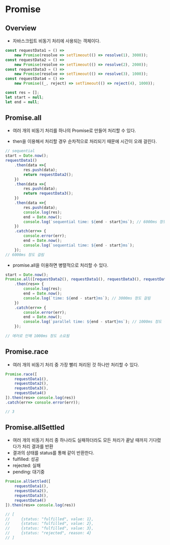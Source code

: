# Promise

## Overview
- 자바스크립트 비동기 처리에 사용되는 객체이다.

```Javascript
const requestData1 = () => 
    new Promise(resolve => setTimeout(() => resolve(1), 3000));
const requestData2 = () => 
    new Promise(resolve => setTimeout(() => resolve(2), 2000));
const requestData3 = () => 
    new Promise(resolve => setTimeout(() => resolve(3), 1000));
const requestData4 = () => 
    new Promise((_, reject) => setTimeout(() => reject(4), 1000));

const res = [];
let start = null;
let end = null;
```
## Promise.all
- 여러 개의 비동기 처리를 하나의 Promise로 만들어 처리할 수 있다.

- then을 이용해서 처리할 경우 순차적으로 처리되기 때문에 시간이 오래 걸린다.
```Javascript
// sequential
start = Date.now();
requestData1()
    .then(data =>{
        res.push(data);
        return requestData2();
    })
    .then(data =>{
        res.push(data);
        return requestData3();
    })
    .then(data =>{
        res.push(data);
        console.log(res);
        end = Date.now();
        console.log(`sequential time: ${end - start}ms`); // 6000ms 정도 걸림
    })
    .catch(err=> {
        console.error(err);
        end = Date.now();
        console.log(`sequential time: ${end - start}ms`);
    });
// 6000ms 정도 걸림
```

- promise.all을 이용하면 병렬적으로 처리할 수 있다.
```Javascript
start = Date.now();
Promise.all([requestData2(), requestData1(), requestData3(), requestData4()])
    .then(res=> {
        console.log(res);
        end = Date.now();
        console.log(`time: ${end - start}ms`); // 3000ms 정도 걸림
    })
    .catch(err=> {
        console.error(err);
        end = Date.now();
        console.log(`parallel time: ${end - start}ms`); // 1000ms 정도 걸림
    });
    
// 에러로 인해 1000ms 정도 소요됨
```


## Promise.race
- 여러 개의 비동기 처리 중 가장 빨리 처리된 것 하나만 처리할 수 있다.

```Javascript
Promise.race([
    requestData1(),
    requestData2(),
    requestData3(),
    requestData4()
]).then(res=> console.log(res))
.catch(err=> console.error(err));

// 3
```

## Promise.allSettled
- 여러 개의 비동기 처리 중 하나라도 실패하더라도 모든 처리가 끝날 때까지 기다렸다가 처리 결과를 반환
- 결과의 상태를 status를 통해 같이 반환한다.
- fulfilled: 성공
- rejected: 실패
- pending: 대기중 

```Javascript
Promise.allSettled([
    requestData1(),
    requestData2(),
    requestData3(),
    requestData4()
]).then(res=> console.log(res))

// [
//     {status: "fulfilled", value: 1},
//     {status: "fulfilled", value: 2},
//     {status: "fulfilled", value: 3},
//     {status: "rejected", reason: 4}
// ]
```